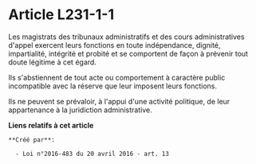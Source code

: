 # Article L231-1-1

Les  magistrats des tribunaux administratifs et des cours administratives  d'appel exercent leurs fonctions en toute
indépendance, dignité,  impartialité, intégrité et probité et se comportent de façon à prévenir  tout doute légitime à cet
égard. 

Ils  s'abstiennent de tout acte ou comportement à caractère public  incompatible avec la réserve que leur imposent leurs
fonctions. 

Ils ne peuvent se prévaloir, à l'appui d'une activité politique, de leur appartenance à la juridiction administrative.

**Liens relatifs à cet article**

	**Créé par**:

	  - Loi n°2016-483 du 20 avril 2016 - art. 13

